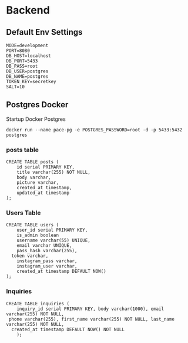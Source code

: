 # Backend

## Default Env Settings
```
MODE=development
PORT=8080
DB_HOST=localhost
DB_PORT=5433
DB_PASS=root
DB_USER=postgres
DB_NAME=postgres
TOKEN_KEY=secretkey
SALT=10

```

## Postgres Docker

Startup Docker Postgres

```
docker run --name pace-pg -e POSTGRES_PASSWORD=root -d -p 5433:5432 postgres
```

### posts table

```
CREATE TABLE posts (
	id serial PRIMARY KEY,
	title varchar(255) NOT NULL,
	body varchar,
	picture varchar,
	created_at timestamp,
	updated_at timestamp
);
```

### Users Table

```
CREATE TABLE users (
	user_id serial PRIMARY KEY,
	is_admin boolean
	username varchar(55) UNIQUE,
	email varchar UNIQUE,
	pass_hash varchar(255),
  token varchar,
	instagram_pass varchar,
	instagram_user varchar,
	created_at timestamp DEFAULT NOW()
);
```

### Inquiries

```
CREATE TABLE inquiries (
	inquiry_id serial PRIMARY KEY, body varchar(1000), email varchar(255) NOT NULL,
 phone varchar(255), first_name varchar(255) NOT NULL, last_name varchar(255) NOT NULL,
  created_at timestamp DEFAULT NOW() NOT NULL
	);
```
